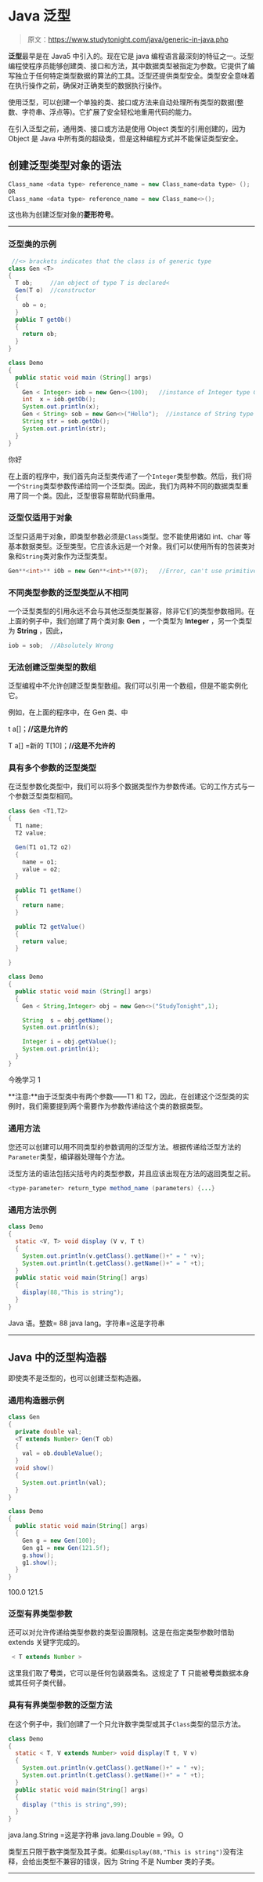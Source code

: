 # Java 泛型

> 原文：<https://www.studytonight.com/java/generic-in-java.php>

**泛型**最早是在 Java5 中引入的。现在它是 java 编程语言最深刻的特征之一。泛型编程使程序员能够创建类、接口和方法，其中数据类型被指定为参数。它提供了编写独立于任何特定类型数据的算法的工具。泛型还提供类型安全。类型安全意味着在执行操作之前，确保对正确类型的数据执行操作。

使用泛型，可以创建一个单独的类、接口或方法来自动处理所有类型的数据(整数、字符串、浮点等)。它扩展了安全轻松地重用代码的能力。

在引入泛型之前，通用类、接口或方法是使用 Object 类型的引用创建的，因为 Object 是 Java 中所有类的超级类，但是这种编程方式并不能保证类型安全。

## 创建泛型类型对象的语法

```java
Class_name <data type> reference_name = new Class_name<data type> ();
OR
Class_name <data type> reference_name = new Class_name<>();
```

这也称为创建泛型对象的**菱形符号**。

* * *

### 泛型类的示例

```java
 //<> brackets indicates that the class is of generic type
class Gen <T> 
{
  T ob;     //an object of type T is declared<
  Gen(T o)  //constructor
  {
    ob = o;
  }
  public T getOb()
  {
    return ob;
  }
}

class Demo
{
  public static void main (String[] args)
  {
    Gen < Integer> iob = new Gen<>(100);   //instance of Integer type Gen Class
    int  x = iob.getOb();
    System.out.println(x);
    Gen < String> sob = new Gen<>("Hello");  //instance of String type Gen Class
    String str = sob.getOb();
    System.out.println(str);
  }
} 
```

你好

在上面的程序中，我们首先向泛型类传递了一个`Integer`类型参数。然后，我们将一个`String`类型参数传递给同一个泛型类。因此，我们为两种不同的数据类型重用了同一个类。因此，泛型很容易帮助代码重用。

### 泛型仅适用于对象

泛型只适用于对象，即类型参数必须是`Class`类型。您不能使用诸如 int、char 等基本数据类型。泛型类型。它应该永远是一个对象。我们可以使用所有的包装类对象和`String`类对象作为泛型类型。

```java
Gen**<int>** iOb = new Gen**<int>**(07);   //Error, can't use primitive type
```

### 不同类型参数的泛型类型从不相同

一个泛型类型的引用永远不会与其他泛型类型兼容，除非它们的类型参数相同。在上面的例子中，我们创建了两个类对象 **Gen** ，一个类型为 **Integer** ，另一个类型为 **String** ，因此，

```java
iob = sob;  //Absolutely Wrong
```

### 无法创建泛型类型的数组

泛型编程中不允许创建泛型类型数组。我们可以引用一个数组，但是不能实例化它。

例如，在上面的程序中，在 Gen 类<t>、</t>中

t a[]；**//这是允许的**

T a[] =新的 T[10]；**//这是不允许的**

### 具有多个参数的泛型类型

在泛型参数化类型中，我们可以将多个数据类型作为参数传递。它的工作方式与一个参数泛型类型相同。

```java
class Gen <T1,T2>
{
  T1 name;
  T2 value;

  Gen(T1 o1,T2 o2)
  {
    name = o1;
    value = o2;
  }

  public T1 getName()
  {
    return name;
  }

  public T2 getValue()
  {
    return value;
  }

}

class Demo
{
  public static void main (String[] args)
  {
    Gen < String,Integer> obj = new Gen<>("StudyTonight",1);

    String  s = obj.getName();
    System.out.println(s);

    Integer i = obj.getValue();
    System.out.println(i);
  }
} 
```

今晚学习 1

**注意:**由于泛型类中有两个参数——T1 和 T2，因此，在创建这个泛型类的实例时，我们需要提到两个需要作为参数传递给这个类的数据类型。

### 通用方法

您还可以创建可以用不同类型的参数调用的泛型方法。根据传递给泛型方法的`Parameter`类型，编译器处理每个方法。

泛型方法的语法包括尖括号内的类型参数，并且应该出现在方法的返回类型之前。

```java
<type-parameter> return_type method_name (parameters) {...}
```

### 通用方法示例

```java
class Demo
{
  static <V, T> void display (V v, T t)
  {
    System.out.println(v.getClass().getName()+" = " +v);
    System.out.println(t.getClass().getName()+" = " +t);
  }
  public static void main(String[] args)
  {
    display(88,"This is string");
  }
} 
```

Java 语。整数= 88 java lang。字符串=这是字符串

* * *

## Java 中的泛型构造器

即使类不是泛型的，也可以创建泛型构造器。

### 通用构造器示例

```java
class Gen
{
  private double val;
  <T extends Number> Gen(T ob)
  {
    val = ob.doubleValue();
  }
  void show()
  {
    System.out.println(val);
  }
}

class Demo
{
  public static void main(String[] args)
  {
    Gen g = new Gen(100);
    Gen g1 = new Gen(121.5f);
    g.show();
    g1.show();
  }
} 
```

100.0 121.5

### 泛型有界类型参数

还可以对允许传递给类型参数的类型设置限制。这是在指定类型参数时借助 extends 关键字完成的。

```java
 < T extends Number >
```

这里我们取了**号**类，它可以是任何包装器类名。这规定了 T 只能被**号**类数据本身或其任何子类代替。

### 具有有界类型参数的泛型方法

在这个例子中，我们创建了一个只允许数字类型或其子`Class`类型的显示方法。

```java
class Demo
{
  static < T, V extends Number> void display(T t, V v)
  {
    System.out.println(v.getClass().getName()+" = " +v);
    System.out.println(t.getClass().getName()+" = " +t);
  }
  public static void main(String[] args)
  {
    display ("this is string",99);
  }
} 
```

java.lang.String =这是字符串 java.lang.Double = 99。O

类型五只限于数字类型及其子类。如果`display(88,"This is string")`没有注释，会给出类型不兼容的错误，因为 String 不是 Number 类的子类。

* * *